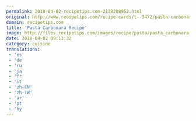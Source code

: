 ```yaml
---
permalink: 2018-04-02-recipetips.com-2138208952.html
original: http://www.recipetips.com/recipe-cards/t--3472/pasta-carbonara.asp
domain: recipetips.com
title: 'Pasta Carbonara Recipe'
image: http://files.recipetips.com/images/recipe/pasta/pasta_carbonara.jpg
date: 2018-04-02 09:13:32
category: cuisine
translations: 
 - 'es'
 - 'de'
 - 'ru'
 - 'ja'
 - 'fr'
 - 'it'
 - 'zh-CN'
 - 'zh-TW'
 - 'ar'
 - 'pt'
 - 'hy'
---
```


